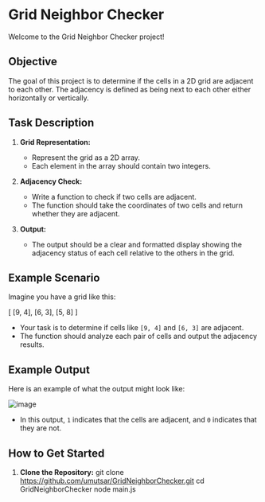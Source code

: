 # Grid Neighbor Checker

Welcome to the Grid Neighbor Checker project!

## Objective

The goal of this project is to determine if the cells in a 2D grid are adjacent to each other. The adjacency is defined as being next to each other either horizontally or vertically.

## Task Description

1. **Grid Representation:**
   - Represent the grid as a 2D array.
   - Each element in the array should contain two integers.

2. **Adjacency Check:**
   - Write a function to check if two cells are adjacent.
   - The function should take the coordinates of two cells and return whether they are adjacent.

3. **Output:**
   - The output should be a clear and formatted display showing the adjacency status of each cell relative to the others in the grid.

## Example Scenario

Imagine you have a grid like this:

[
[9, 4],
[6, 3],
[5, 8]
]

- Your task is to determine if cells like `[9, 4]` and `[6, 3]` are adjacent.
- The function should analyze each pair of cells and output the adjacency results.

## Example Output

Here is an example of what the output might look like:

![image](https://github.com/umutsar/GridNeighborChecker/assets/78661309/cec00a78-fe65-4fca-97a0-76c7214763a8)


- In this output, `1` indicates that the cells are adjacent, and `0` indicates that they are not.

## How to Get Started

1. **Clone the Repository:**
   git clone https://github.com/umutsar/GridNeighborChecker.git
   cd GridNeighborChecker
   node main.js


